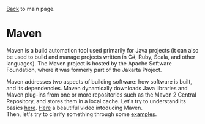 [Back](../README.md) to main page.

# Maven

Maven is a build automation tool used primarily for Java projects (it can also be used to build and manage projects written in C#, Ruby, Scala, and other languages). 
The Maven project is hosted by the Apache Software Foundation, where it was formerly part of the Jakarta Project.

Maven addresses two aspects of building software: how software is built, and its dependencies. 
Maven dynamically downloads Java libraries and Maven plug-ins from one or more repositories such as the Maven 2 Central Repository, and stores them in a local cache.
Let's try to understand its basics [here](https://www.udemy.com/course/maven-quick-start/).
[Here](https://www.youtube.com/watch?v=Xatr8AZLOsE&t=17s) a beautiful  video intoducing Maven.
<br/>
Then, let's try to clarify something through some [examples](src/test/java/test).
